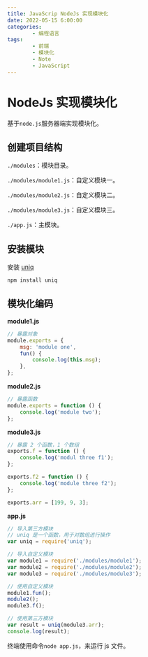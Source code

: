```yaml
---
title: JavaScrip NodeJs 实现模块化
date: 2022-05-15 6:00:00
categories:
        - 编程语言
tags:
        - 前端
        - 模块化
        - Note
        - JavaScript
---
```


# NodeJs 实现模块化

基于`node.js`服务器端实现模块化。

## 创建项目结构

`./modules`：模块目录。

`./modules/module1.js`：自定义模块一。

`./modules/module2.js`：自定义模块二。

`./modules/module3.js`：自定义模块三。

`./app.js`：主模块。

## 安装模块

安装 [uniq](https://www.npmjs.com/package/uniq)

```sh
npm install uniq
```

## 模块化编码

**module1.js**

```js
// 暴露对象
module.exports = {
	msg: 'module one',
	fun() {
		console.log(this.msg);
	},
};
```

**module2.js**

```js
// 暴露函数
module.exports = function () {
	console.log('module two');
};
```

**module3.js**

```js
// 暴露 2 个函数，1 个数组
exports.f = function () {
	console.log('modul three f1');
};

exports.f2 = function () {
	console.log('module three f2');
};

exports.arr = [199, 9, 3];
```

**app.js**

```js
// 导入第三方模块
// uniq 是一个函数，用于对数组进行操作
var uniq = require('uniq');

// 导入自定义模块
var module1 = require('./modules/module1');
var module2 = require('./modules/module2');
var module3 = require('./modules/module3');

// 使用自定义模块
module1.fun();
module2();
module3.f();

// 使用第三方模块
var result = uniq(module3.arr);
console.log(result);
```

终端使用命令`node app.js`，来运行 js 文件。
